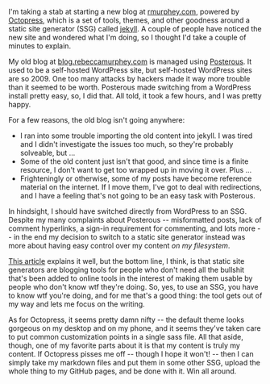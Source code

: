 I'm taking a stab at starting a new blog at
[rmurphey.com](http://rmurphey.com), powered by
[Octopress](http://octopress.org/), which is a set of tools, themes, and other
goodness around a static site generator (SSG) called
[jekyll](https://github.com/mojombo/jekyll). A couple of people have noticed
the new site and wondered what I'm doing, so I thought I'd take a couple of
minutes to explain.

My old blog at [blog.rebeccamurphey.com](http://blog.rebeccamurphey.com) is
managed using [Posterous](http://posterous.com). It used to be a self-hosted
WordPress site, but self-hosted WordPress sites are so 2009. One too many
attacks by hackers made it way more trouble than it seemed to be worth.
Posterous made switching from a WordPress install pretty easy, so, I did that.
All told, it took a few hours, and I was pretty happy.

For a few reasons, the old blog isn't going anywhere:

- I ran into some trouble importing the old content into jekyll. I was tired
  and I didn't investigate the issues too much, so they're probably solveable,
  but ...
- Some of the old content just isn't that good, and since time is a finite
  resource, I don't want to get too wrapped up in moving it over. Plus ...
- Frighteningly or otherwise, some of my posts have become reference material
  on the internet. If I move them, I've got to deal with redirections, and I
  have a feeling that's not going to be an easy task with Posterous.

In hindsight, I should have switched directly from WordPress to an SSG. Despite
my many complaints about Posterous -- misformatted posts, lack of comment
hyperlinks, a sign-in requirement for commenting, and lots more -- in the end
my decision to switch to a static site generator instead was more about having
easy control over my content _on my filesystem_.

[This article](http://blog.guestlistapp.com/post/2304152860/five-reasons-to-use-a-static-site-generator-instead-of)
explains it well, but the bottom line, I think, is that static site generators
are blogging tools for people who don't need all the bullshit that's been added
to online tools in the interest of making them usable by people who don't know
wtf they're doing. So, yes, to use an SSG, you have to know wtf you're doing,
and for me that's a good thing: the tool gets out of my way and lets me focus
on the writing.

As for Octopress, it seems pretty damn nifty -- the default theme looks gorgeous on my
desktop and on my phone, and it seems they've taken care to put common
customization points in a single sass file. All that aside, though, one of my favorite parts
about it is that my content is truly my content. If Octopress pisses me off --
though I hope it won't! -- then I can simply take my markdown files and put
them in some other SSG, upload the whole thing to my GitHub pages, and be done
with it. Win all around.
